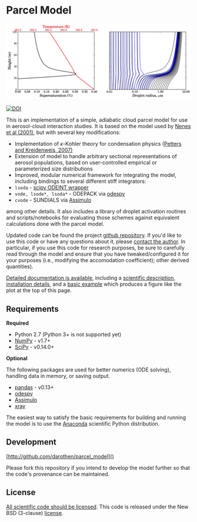 Parcel Model
============

![sample parcel model run](doc/figs/model_example.png)

[![DOI](https://zenodo.org/badge/doi/10.5281/zenodo.16031.svg)](http://dx.doi.org/10.5281/zenodo.16031)

This is an implementation of a simple, adiabatic cloud parcel model for use in aerosol-cloud interaction studies. It is based on the model used by [Nenes et al (2001)][Nenes2001], but with several key modifications:

* Implementation of $\kappa$-Kohler theory for condensation physics ([Petters and Kreidenweis, 2007)][pk2007]
* Extension of model to handle arbitrary sectional representations of aerosol populations, based on user-controlled empirical or parameterized size distributions
* Improved, modular numerical framework for integrating the model, including bindings to several different stiff integrators:
 * `lsoda` - [scipy ODEINT wrapper](http://docs.scipy.org/doc/scipy/reference/generated/scipy.integrate.odeint.html)
 * `vode, lsode*, lsoda*` - ODEPACK via [odespy][hplgit]
 * `cvode` - SUNDIALS via [Assimulo](http://www.jmodelica.org/assimulo_home/index.html#)

among other details. It also includes a library of droplet activation routines and scripts/notebooks for evaluating those schemes against equivalent calculations done with the parcel model.

Updated code can be found the project [github repository](https://github.com/darothen/parcel_model). If you'd like to use this code or have any questions about it, please [contact the author][author_email]. In particular, if you use this code for research purposes, be sure to carefully read through the model and ensure that you have tweaked/configured it for your purposes (i.e., modifying the accomodation coefficient); other derived quantities). 

[Detailed documentation is available](http://mit.edu/~darothen/parcel_model/), including a [scientific description](http://mit.edu/~darothen/parcel_model/sci_descr.html), [installation details](http://mit.edu/~darothen/parcel_model/install.html), and a [basic example](http://mit.edu/~darothen/parcel_model/examples/basic_run.html) which produces a figure like the plot at the top of this page. 

Requirements
------------

**Required**

* Python 2.7 (Python 3+ is not supported yet)
* [NumPy](http://www.numpy.org) - v1.7+
* [SciPy](http://www.scipy.org) - v0.14.0+

**Optional**

The following packages are used for better numerics (ODE solving), handling data in memory, or saving output. 

* [pandas](http://pandas.pydata.org) - v0.13+
* [odespy](http://hplgit.github.io/odespy/doc/web/index.html)
* [Assimulo](http://www.jmodelica.org/assimulo)
* [xray](http://xray.readthedocs.org/en/stable/)

The easiest way to satisfy the basic requirements for building and running the model is to use the [Anaconda](http://continuum.io/downloads) scientific Python distribution. 

Development
-----------

[http://github.com/darothen/parcel_model]()

Please fork this repository if you intend to develop the model further so that the code's provenance can be maintained.

License
-------

[All scientific code should be licensed](http://www.astrobetter.com/the-whys-and-hows-of-licensing-scientific-code/). This code is released under the New BSD (3-clause) [license](LICENSE.md).

[author_email]: mailto:darothen@mit.edu
[nenes2001]: http://nenes.eas.gatech.edu/Preprints/KinLimitations_TellusPP.pdf
[pk2007]: http://www.atmos-chem-phys.net/7/1961/2007/acp-7-1961-2007.html
[hplgit]: https://github.com/hplgit/odespy
